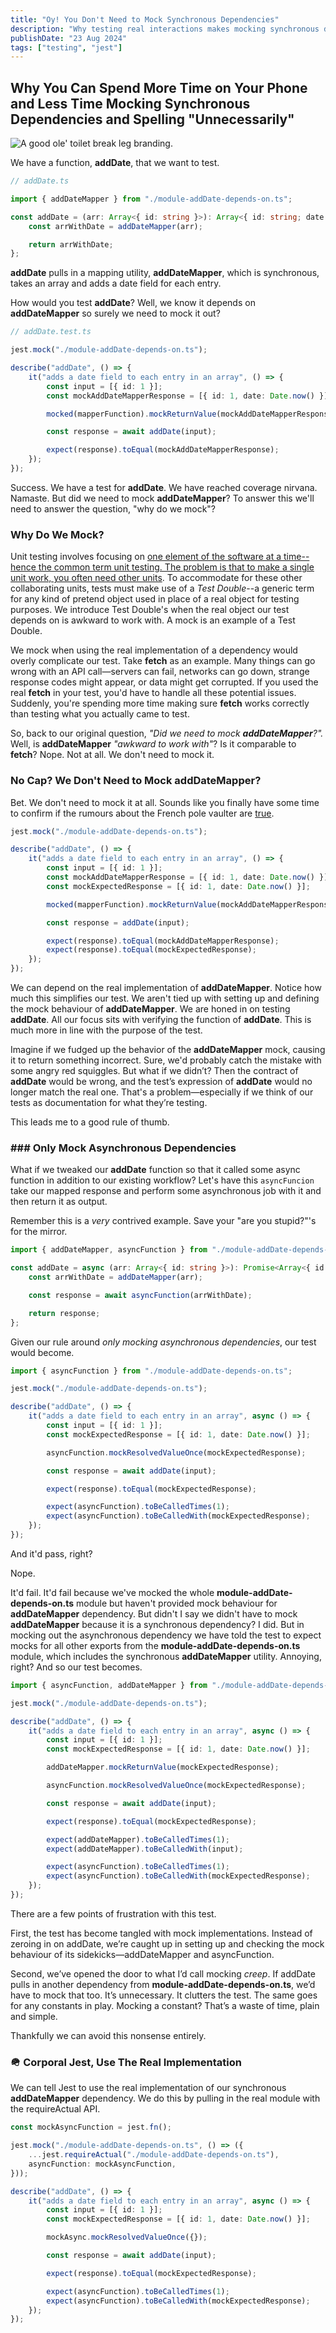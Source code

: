 ```yaml
---
title: "Oy! You Don't Need to Mock Synchronous Dependencies"
description: "Why testing real interactions makes mocking synchronous dependencies unnecessary."
publishDate: "23 Aug 2024"
tags: ["testing", "jest"]
---
```


## Why You Can Spend More Time on Your Phone and Less Time Mocking Synchronous Dependencies and Spelling "Unnecessarily"

![A good ole' toilet break leg branding.](./on-toilet.png)

We have a function, **addDate**, that we want to test.

```typescript
// addDate.ts

import { addDateMapper } from "./module-addDate-depends-on.ts";

const addDate = (arr: Array<{ id: string }>): Array<{ id: string; date: Date }> => {
	const arrWithDate = addDateMapper(arr);

	return arrWithDate;
};
```

**addDate** pulls in a mapping utility, **addDateMapper**, which is synchronous, takes an array and adds a date field for each entry.

How would you test **addDate**? Well, we know it depends on **addDateMapper** so surely we need to mock it out?

```typescript
// addDate.test.ts

jest.mock("./module-addDate-depends-on.ts");

describe("addDate", () => {
	it("adds a date field to each entry in an array", () => {
		const input = [{ id: 1 }];
		const mockAddDateMapperResponse = [{ id: 1, date: Date.now() }];

		mocked(mapperFunction).mockReturnValue(mockAddDateMapperResponse);

		const response = await addDate(input);

		expect(response).toEqual(mockAddDateMapperResponse);
	});
});
```

Success. We have a test for **addDate**. We have reached coverage nirvana. Namaste. But did we need to mock **addDateMapper**? To answer this we'll need to answer the question, "why do we mock"?

### Why Do We Mock?

Unit testing involves focusing on [one element of the software at a time--hence the common term unit testing. The problem is that to make a single unit work, you often need other units](https://martinfowler.com/articles/mocksArentStubs.html#ChoosingBetweenTheDifferences "https://martinfowler.com/articles/mocksArentStubs.html#ChoosingBetweenTheDifferences").
To accommodate for these other collaborating units, tests must make use of a _Test Double_--a generic term for any kind of pretend object used in place of a real object for testing purposes. We introduce Test Double's when the real object our test depends on is awkward to work with. A mock is an example of a Test Double.

We mock when using the real implementation of a dependency would overly complicate our test. Take **fetch** as an example. Many things can go wrong with an API call—servers can fail, networks can go down, strange response codes might appear, or data might get corrupted. If you used the real **fetch** in your test, you'd have to handle all these potential issues. Suddenly, you're spending more time making sure **fetch** works correctly than testing what you actually came to test.

So, back to our original question, _"Did we need to mock **addDateMapper**?"._ Well, is **addDateMapper** _"awkward to work with"_? Is it comparable to **fetch**? Nope. Not at all. We don't need to mock it.

### No Cap? We Don't Need to Mock **addDateMapper**?

Bet. We don't need to mock it at all. Sounds like you finally have some time to confirm if the rumours about the French pole vaulter are [true](https://www.nbcnewyork.com/paris-2024-summer-olympics/french-pole-vaulter-video-anthony-ammirati-whats-next/5675990/).

```typescript title="addDate.test.ts" del={1,6,9,13} ins={7,14}
jest.mock("./module-addDate-depends-on.ts");

describe("addDate", () => {
	it("adds a date field to each entry in an array", () => {
		const input = [{ id: 1 }];
		const mockAddDateMapperResponse = [{ id: 1, date: Date.now() }];
		const mockExpectedResponse = [{ id: 1, date: Date.now() }];

		mocked(mapperFunction).mockReturnValue(mockAddDateMapperResponse);

		const response = addDate(input);

		expect(response).toEqual(mockAddDateMapperResponse);
		expect(response).toEqual(mockExpectedResponse);
	});
});
```

We can depend on the real implementation of **addDateMapper**. Notice how much this simplifies our test. We aren't tied up with setting up and defining the mock behaviour of **addDateMapper**. We are honed in on testing **addDate**. All our focus sits with verifying the function of **addDate**. This is much more in line with the purpose of the test.

Imagine if we fudged up the behavior of the **addDateMapper** mock, causing it to return something incorrect. Sure, we'd probably catch the mistake with some angry red squiggles. But what if we didn’t? Then the contract of **addDate** would be wrong, and the test’s expression of **addDate** would no longer match the real one. That's a problem—especially if we think of our tests as documentation for what they’re testing.

This leads me to a good rule of thumb.

### ### Only Mock Asynchronous Dependencies

What if we tweaked our **addDate** function so that it called some async function in addition to our existing workflow? Let's have this `asyncFuncion` take our mapped response and perform some asynchronous job with it and then return it as output.

Remember this is a _very_ contrived example. Save your "are you stupid?"'s for the mirror.

```typescript title="addDate.ts" ins={6-8}
import { addDateMapper, asyncFunction } from "./module-addDate-depends-on.ts";

const addDate = async (arr: Array<{ id: string }>): Promise<Array<{ id: string; date: Date }>> => {
	const arrWithDate = addDateMapper(arr);

	const response = await asyncFunction(arrWithDate);

	return response;
};
```

Given our rule around _only mocking asynchronous dependencies_, our test would become.

```typescript title="addDate.test.ts"
import { asyncFunction } from "./module-addDate-depends-on.ts";

jest.mock("./module-addDate-depends-on.ts");

describe("addDate", () => {
	it("adds a date field to each entry in an array", async () => {
		const input = [{ id: 1 }];
		const mockExpectedResponse = [{ id: 1, date: Date.now() }];

		asyncFunction.mockResolvedValueOnce(mockExpectedResponse);

		const response = await addDate(input);

		expect(response).toEqual(mockExpectedResponse);

		expect(asyncFunction).toBeCalledTimes(1);
		expect(asyncFunction).toBeCalledWith(mockExpectedResponse);
	});
});
```

And it'd pass, right?

Nope.

It'd fail. It'd fail because we've mocked the whole **module-addDate-depends-on.ts** module but haven't provided mock behaviour for **addDateMapper** dependency. But didn't I say we didn't have to mock **addDateMapper** because it is a synchronous dependency? I did. But in mocking out the asynchronous dependency we have told the test to expect mocks for all other exports from the **module-addDate-depends-on.ts** module, which includes the synchronous **addDateMapper** utility. Annoying, right? And so our test becomes.

```typescript title="addDate.test.ts" ins={1,10,18,19}
import { asyncFunction, addDateMapper } from "./module-addDate-depends-on.ts";

jest.mock("./module-addDate-depends-on.ts");

describe("addDate", () => {
	it("adds a date field to each entry in an array", async () => {
		const input = [{ id: 1 }];
		const mockExpectedResponse = [{ id: 1, date: Date.now() }];

		addDateMapper.mockReturnValue(mockExpectedResponse);

		asyncFunction.mockResolvedValueOnce(mockExpectedResponse);

		const response = await addDate(input);

		expect(response).toEqual(mockExpectedResponse);

		expect(addDateMapper).toBeCalledTimes(1);
		expect(addDateMapper).toBeCalledWith(input);

		expect(asyncFunction).toBeCalledTimes(1);
		expect(asyncFunction).toBeCalledWith(mockExpectedResponse);
	});
});
```

There are a few points of frustration with this test.

First, the test has become tangled with mock implementations. Instead of zeroing in on addDate, we’re caught up in setting up and checking the mock behaviour of its sidekicks—addDateMapper and asyncFunction.

Second, we’ve opened the door to what I’d call mocking _creep_. If addDate pulls in another dependency from **module-addDate-depends-on.ts**, we’d have to mock that too. It’s unnecessary. It clutters the test. The same goes for any constants in play. Mocking a constant? That’s a waste of time, plain and simple.

Thankfully we can avoid this nonsense entirely.

### 🪖 Corporal Jest, Use The Real Implementation

We can tell Jest to use the real implementation of our synchronous **addDateMapper** dependency. We do this by pulling in the real module with the requireActual API.

```typescript title="addDate.test.ts" ins={1-6}
const mockAsyncFunction = jest.fn();

jest.mock("./module-addDate-depends-on.ts", () => ({
	...jest.requireActual("./module-addDate-depends-on.ts"),
	asyncFunction: mockAsyncFunction,
}));

describe("addDate", () => {
	it("adds a date field to each entry in an array", async () => {
		const input = [{ id: 1 }];
		const mockExpectedResponse = [{ id: 1, date: Date.now() }];

		mockAsync.mockResolvedValueOnce({});

		const response = await addDate(input);

		expect(response).toEqual(mockExpectedResponse);

		expect(asyncFunction).toBeCalledTimes(1);
		expect(asyncFunction).toBeCalledWith(mockExpectedResponse);
	});
});
```
